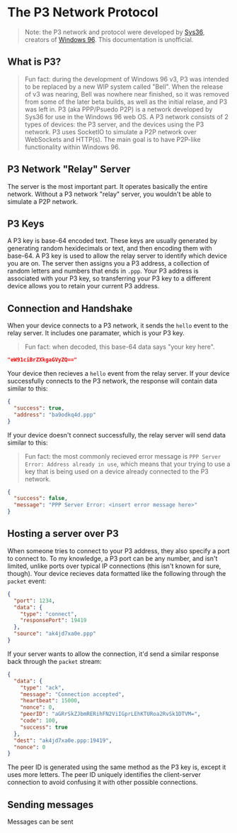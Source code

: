 # The P3 Network Protocol
> Note: the P3 network and protocol were developed by [Sys36](https://sys36.net/), creators of [Windows 96](https://windows96.net/).
> This documentation is unofficial.

## What is P3?
> Fun fact: during the development of Windows 96 v3, P3 was intended to be replaced by a new WIP system called "Bell". When the release of v3 was nearing, Bell was nowhere near finished, so it was removed from some of the later beta builds, as well as the initial relase, and P3 was left in. 
P3 (aka PPP/Psuedo P2P) is a network developed by Sys36 for use in the Windows 96 web OS.
A P3 network consists of 2 types of devices: the P3 server, and the devices using the P3 network.
P3 uses SocketIO to simulate a P2P network over WebSockets and HTTP(s). The main goal is to have P2P-like functionality within Windows 96.

## P3 Network "Relay" Server
The server is the most important part. It operates basically the entire network.
Without a P3 network "relay" server, you wouldn't be able to simulate a P2P network.

## P3 Keys
A P3 key is base-64 encoded text. These keys are usually generated by generating random hexidecimals or text, and then encoding them with base-64.
A P3 key is used to allow the relay server to identify which device you are on.
The server then assigns you a P3 address, a collection of random letters and numbers that ends in `.ppp`.
Your P3 address is associated with your P3 key, so transferring your P3 key to a different device allows you to retain your current P3 address.

## Connection and Handshake
When your device connects to a P3 network, it sends the `hello` event to the relay server.
It includes one paramater, which is your P3 key.
> Fun fact: when decoded, this base-64 data says "your key here".
```json
"eW91ciBrZXkgaGVyZQ=="
```

Your device then recieves a `hello` event from the relay server.
If your device successfully connects to the P3 network, the response will contain data similar to this:
```json
{
  "success": true,
  "address": "ba9odkq4d.ppp"
}
```
If your device doesn't connect successfully, the relay server will send data similar to this:
> Fun fact: the most commonly recieved error message is `PPP Server Error: Address already in use`, which means that your trying to use a key that is being used on a device already connected to the P3 network.
```json
{
  "success": false,
  "message": "PPP Server Error: <insert error message here>"
}
```

## Hosting a server over P3
When someone tries to connect to your P3 address, they also specify a port to connect to. To my knowledge, a P3 port can be any number, and isn't limited, unlike ports over typical IP connections (this isn't known for sure, though).
Your device recieves data formatted like the following through the `packet` event:
```json
{
  "port": 1234,
  "data": {
    "type": "connect",
    "responsePort": 19419
  },
  "source": "ak4jd7xa0e.ppp"
}
```
If your server wants to allow the connection, it'd send a similar response back through the `packet` stream:
```json
{
  "data": {
    "type": "ack",
    "message": "Connection accepted",
    "heartbeat": 15000,
    "nonce": 0,
    "peerID": "aGRrSkZJbmRERihFN2ViIGprLEhKTURoa2RvSk1DTVM=",
    "code": 100,
    "success": true
  },
  "dest": "ak4jd7xa0e.ppp:19419",
  "nonce": 0
}
```
The peer ID is generated using the same method as the P3 key is, except it uses more letters. The peer ID uniquely identifies the client-server connection to avoid confusing it with other possible connections.

## Sending messages
Messages can be sent 
